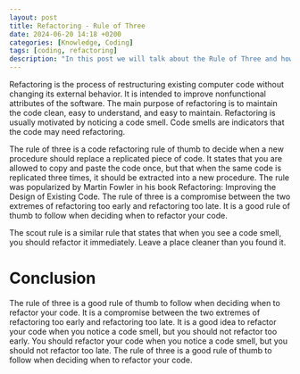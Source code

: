 ```yaml
---
layout: post
title: Refactoring - Rule of Three
date: 2024-06-20 14:18 +0200
categories: [Knowledge, Coding]
tags: [coding, refactoring]
description: "In this post we will talk about the Rule of Three and how it can help you to decide when to refactor your code."
---
```

Refactoring is the process of restructuring existing computer code without changing its external behavior. It is intended to improve nonfunctional attributes of the software. The main purpose of refactoring is to maintain the code clean, easy to understand, and easy to maintain. Refactoring is usually motivated by noticing a code smell. Code smells are indicators that the code may need refactoring.

The rule of three is a code refactoring rule of thumb
to decide when a new procedure should replace a replicated piece of code.
It states that you are allowed to copy and paste the code once,
but that when the same code is replicated three times, it should be extracted into a new procedure.
The rule was popularized by Martin Fowler in his book Refactoring: Improving the Design of Existing Code. The rule of three is a compromise between the two extremes of refactoring too early and refactoring too late. It is a good rule of thumb to follow when deciding when to refactor your code.

The scout rule is a similar rule that states that when you see a code smell, you should refactor it immediately.
Leave a place cleaner than you found it.

# Conclusion
The rule of three is a good rule of thumb to follow when deciding when to refactor your code.
It is a compromise between the two extremes of refactoring too early and refactoring too late.
It is a good idea to refactor your code when you notice a code smell, but you should not refactor too early.
You should refactor your code when you notice a code smell, but you should not refactor too late.
The rule of three is a good rule of thumb to follow when deciding when to refactor your code.
